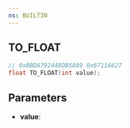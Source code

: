 ```yaml
---
ns: BUILTIN
---
```

## TO_FLOAT

```c
// 0xBBDA792448DB5A89 0x67116627
float TO_FLOAT(int value);
```

## Parameters
* **value**:
